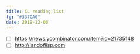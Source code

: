 ```yaml
---
title: CL reading list
fg: "#337CA0"
date: 2019-12-06
---
```


- [ ] <https://news.ycombinator.com/item?id=21735148>
- [ ] <http://landoflisp.com>
